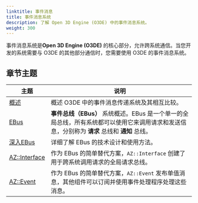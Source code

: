 ```yaml
---
linktitle: 事件消息
title: 事件消息系统
description: 了解 Open 3D Engine (O3DE) 中的事件消息系统。 
weight: 300
---
```


事件消息系统是**Open 3D Engine (O3DE)** 的核心部分，允许跨系统通信。当您开发的系统需要与 O3DE 的其他部分通信时，您需要使用 O3DE 的事件消息系统。

## 章节主题

| 主题 | 说明 | 
| --- | --- |
| [概述](overview) | 概述 O3DE 中的事件消息传递系统及其相互比较。 |
| [EBus](ebus) | **事件总线（EBus）** 系统概述。EBus 是一个单一的全局总线，所有系统都可以使用它来调用请求和发送信息，分别称为 **请求** 总线和 **通知** 总线。 |
| [深入EBus](ebus-design) | 详细了解 EBus 的技术设计和使用方法。 |
| [AZ::Interface](az-interface) | 作为 EBus 的简单替代方案，`AZ::Interface` 创建了用于跨系统调用请求的全局请求总线。 |
| [AZ::Event](az-event) | 作为 EBus 的简单替代方案，`AZ::Event` 发布单值消息，其他组件可以订阅并使用事件处理程序处理这些消息。|
